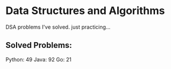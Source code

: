 # Data Structures and Algorithms
DSA problems I've solved. just practicing...

## Solved Problems:
Python: 49
Java: 92
Go: 21

